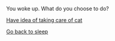 You woke up. What do you choose to do?

[Have idea of taking care of cat](Tell-parents.md)

[Go back to sleep](alarm-rings.md)
